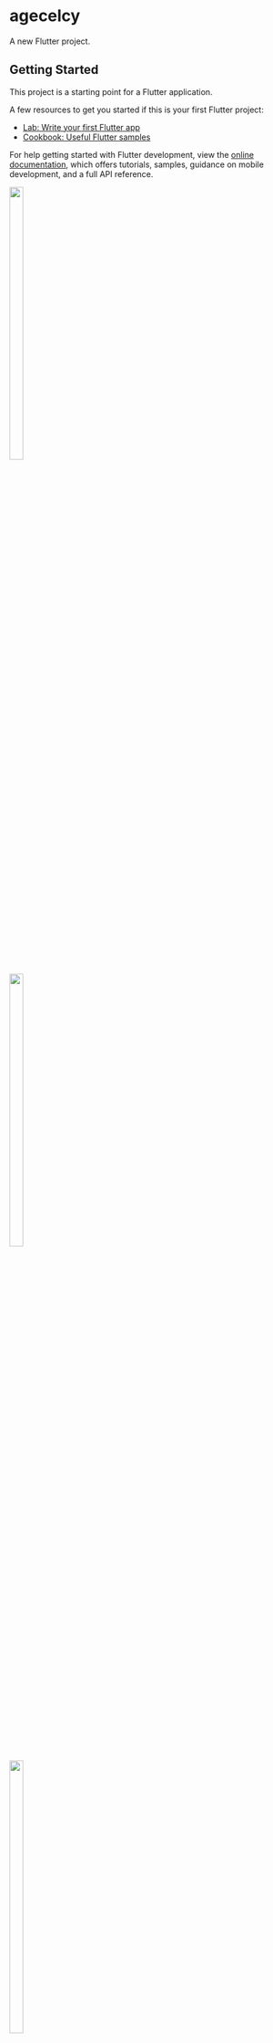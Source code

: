 # agecelcy

A new Flutter project.

## Getting Started

This project is a starting point for a Flutter application.

A few resources to get you started if this is your first Flutter project:

- [Lab: Write your first Flutter app](https://docs.flutter.dev/get-started/codelab)
- [Cookbook: Useful Flutter samples](https://docs.flutter.dev/cookbook)

For help getting started with Flutter development, view the
[online documentation](https://docs.flutter.dev/), which offers tutorials,
samples, guidance on mobile development, and a full API reference.



<p float="center">

<img src="https://user-images.githubusercontent.com/116253924/218471055-620ecb60-bbd8-4948-8f89-33135d81bbda.png" width=22% height=35%>

</p>


<p float="center">

<img src="https://user-images.githubusercontent.com/116253924/218471091-1b43d80f-9571-4ebd-9296-b3f9528b3f52.png" width=22% height=35%>

</p>





<p float="center">

<img src="https://user-images.githubusercontent.com/116253924/218471117-230ed865-2447-436c-b26c-d745d7f10c2e.png" width=22% height=35%>

</p>
